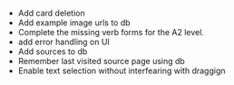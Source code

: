 - Add card deletion
- Add example image urls to db
- Complete the missing verb forms for the A2 level.  
- add error handling on UI
- Add sources to db
- Remember last visited source page using db
- Enable text selection without interfearing with draggign 